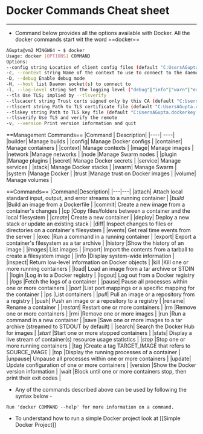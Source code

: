 # Docker Commands Cheat sheet
---
- Command below provides all the options available with Docker. All the docker commands start wit the word ==docker==
``` bash
AGupta@vm2 MINGW64 ~ $ docker
Usage: docker [OPTIONS] COMMAND
Options:
--config string Location of client config files (default "C:UsersAGupta.docker")
-c, --context string Name of the context to use to connect to the daemon (overrides DOCKER_HOST env var and default context set with "docker context use")
-D, --debug Enable debug mode
-H, --host list Daemon socket(s) to connect to
-l, --log-level string Set the logging level ("debug"|"info"|"warn"|"error"|"fatal") (default "info")
--tls Use TLS; implied by --tlsverify
--tlscacert string Trust certs signed only by this CA (default "C:UsersAGupta.dockerca.pem")
--tlscert string Path to TLS certificate file (default "C:UsersAGupta.dockercert.pem")
--tlskey string Path to TLS key file (default "C:UsersAGupta.dockerkey.pem")
--tlsverify Use TLS and verify the remote
-v, --version Print version information and quit

```

==Management Commands==
|Command | Description|
|----| ----|
|builder| Manage builds |
|config| Manage Docker configs |
|container| Manage containers |
|context| Manage contexts |
|image| Manage images |
|network |Manage networks |
|node |Manage Swarm nodes |
|plugin |Manage plugins |
|secret| Manage Docker secrets |
|service| Manage services |
|stack| Manage Docker stacks |
|swarm| Manage Swarm |
|system |Manage Docker |
|trust |Manage trust on Docker images |
|volume| Manage volumes |

==Commands==
|Command|Description|
|---|---|
|attach| Attach local standard input, output, and error streams to a running container |
|*build* |Build an image from a Dockerfile |
|commit| Create a new image from a container's changes |
|cp |Copy files/folders between a container and the local filesystem |
|*create*| Create a new container |
|deploy| Deploy a new stack or update an existing stack |
|diff| Inspect changes to files or directories on a container's filesystem |
|events| Get real time events from the server |
|exec |Run a command in a running container |
|export| Export a container's filesystem as a tar archive |
|history |Show the history of an image |
|*images*| List images |
|import| Import the contents from a tarball to create a filesystem image |
|info |Display system-wide information |
|inspect| Return low-level information on Docker objects |
|kill |Kill one or more running containers |
|load| Load an image from a tar archive or STDIN |
|login |Log in to a Docker registry |
|logout| Log out from a Docker registry |
|*logs* |Fetch the logs of a container |
|pause| Pause all processes within one or more containers |
|*port* |List port mappings or a specific mapping for the container |
|ps |List containers |
|*pull*| Pull an image or a repository from a registry |
|push| Push an image or a repository to a registry |
|rename| Rename a container |
|*restart*| Restart one or more containers |
|rm |Remove one or more containers |
|rmi |Remove one or more images |
|run |Run a command in a new container |
|save |Save one or more images to a tar archive (streamed to STDOUT by default) |
|search| Search the Docker Hub for images |
|*start* |Start one or more stopped containers |
|stats| Display a live stream of container(s) resource usage statistics |
|*stop* |Stop one or more running containers |
|tag |Create a tag TARGET_IMAGE that refers to SOURCE_IMAGE |
|top |Display the running processes of a container |
|unpause| Unpause all processes within one or more containers |
|update| Update configuration of one or more containers |
|version |Show the Docker version information |
|wait |Block until one or more containers stop, then print their exit codes |

- Any of the commands described above can be used by following the syntax below - 
```
Run 'docker COMMAND --help' for more information on a command.
```
- To understand how to run a simple Docker project look at [[Simple Docker Project]]

